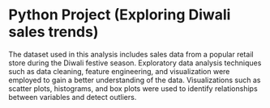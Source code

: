 # Python Project (Exploring Diwali sales trends)
The dataset used in this analysis includes sales data from a popular retail store during the Diwali festive season.
Exploratory data analysis techniques such as data cleaning, feature engineering, and visualization were employed to gain a better understanding of the data.
Visualizations such as scatter plots, histograms, and box plots were used to identify relationships between variables and detect outliers.
